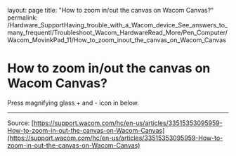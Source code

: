 layout: page
title: "How to zoom in/out the canvas on Wacom Canvas?"
permalink: /Hardware_SupportHaving_trouble_with_a_Wacom_device_See_answers_to_many_frequentl/Troubleshoot_Wacom_HardwareRead_More/Pen_Computer/Wacom_MovinkPad_11/How_to_zoom_inout_the_canvas_on_Wacom_Canvas

# How to zoom in/out the canvas on Wacom Canvas?

Press magnifying glass + and - icon in below.

---
Source: [https://support.wacom.com/hc/en-us/articles/33515353095959-How-to-zoom-in-out-the-canvas-on-Wacom-Canvas](https://support.wacom.com/hc/en-us/articles/33515353095959-How-to-zoom-in-out-the-canvas-on-Wacom-Canvas)
